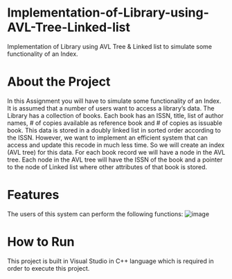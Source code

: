 # Implementation-of-Library-using-AVL-Tree-Linked-list
Implementation of Library using AVL Tree &amp; Linked list to simulate some functionality of an Index.

# About the Project
In this Assignment you will have to simulate some functionality of an Index. It is assumed that a number
of users want to access a library’s data. The Library has a collection of books. Each book has an ISSN,
title, list of author names, # of copies available as reference book and # of copies as issuable book. This
data is stored in a doubly linked list in sorted order according to the ISSN. However, we want to
implement an efficient system that can access and update this recode in much less time. So we will create
an index (AVL tree) for this data. For each book record we will have a node in the AVL tree. Each node
in the AVL tree will have the ISSN of the book and a pointer to the node of Linked list where other
attributes of that book is stored.

# Features
The users of this system can perform the following functions:
![image](https://user-images.githubusercontent.com/52096838/121311292-b56d3600-c91d-11eb-9a0c-b19eee8a8d30.png)

# How to Run
This project is built in Visual Studio in C++ language which is required in order to execute this project.
